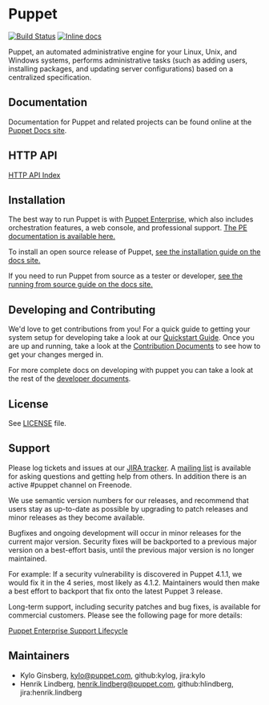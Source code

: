 Puppet
======

[![Build Status](https://travis-ci.org/puppetlabs/puppet.png?branch=master)](https://travis-ci.org/puppetlabs/puppet)
[![Inline docs](https://inch-ci.org/github/puppetlabs/puppet.png)](https://inch-ci.org/github/puppetlabs/puppet)

Puppet, an automated administrative engine for your Linux, Unix, and Windows systems, performs
administrative tasks (such as adding users, installing packages, and updating server
configurations) based on a centralized specification.

Documentation
-------------

Documentation for Puppet and related projects can be found online at the
[Puppet Docs site](https://docs.puppetlabs.com).

HTTP API
--------
[HTTP API Index](https://docs.puppetlabs.com/puppet/latest/reference/http_api/http_api_index.html)

Installation
------------

The best way to run Puppet is with [Puppet Enterprise](https://puppetlabs.com/puppet/puppet-enterprise),
which also includes orchestration features, a web console, and professional support.
[The PE documentation is available here.](https://docs.puppetlabs.com/pe/latest)

To install an open source release of Puppet,
[see the installation guide on the docs site.](http://docs.puppetlabs.com/puppet/latest/reference/install_pre.html)

If you need to run Puppet from source as a tester or developer,
[see the running from source guide on the docs site.](https://docs.puppetlabs.com/guides/from_source.html)

Developing and Contributing
------

We'd love to get contributions from you! For a quick guide to getting your
system setup for developing take a look at our [Quickstart
Guide](docs/quickstart.md). Once you are up and running, take a look at the
[Contribution Documents](CONTRIBUTING.md) to see how to get your changes merged
in.

For more complete docs on developing with puppet you can take a look at the
rest of the [developer documents](docs/index.md).

License
-------

See [LICENSE](LICENSE) file.

Support
-------

Please log tickets and issues at our [JIRA tracker](https://tickets.puppetlabs.com).  A [mailing
list](https://groups.google.com/forum/?fromgroups#!forum/puppet-users) is
available for asking questions and getting help from others. In addition there
is an active #puppet channel on Freenode.

We use semantic version numbers for our releases, and recommend that users stay
as up-to-date as possible by upgrading to patch releases and minor releases as
they become available.

Bugfixes and ongoing development will occur in minor releases for the current
major version. Security fixes will be backported to a previous major version on
a best-effort basis, until the previous major version is no longer maintained.

For example: If a security vulnerability is discovered in Puppet 4.1.1, we
would fix it in the 4 series, most likely as 4.1.2. Maintainers would then make
a best effort to backport that fix onto the latest Puppet 3 release.

Long-term support, including security patches and bug fixes, is available for
commercial customers. Please see the following page for more details:

[Puppet Enterprise Support Lifecycle](https://puppetlabs.com/misc/puppet-enterprise-lifecycle)

Maintainers
-------

* Kylo Ginsberg, kylo@puppet.com, github:kylog, jira:kylo
* Henrik Lindberg, henrik.lindberg@puppet.com, github:hlindberg, jira:henrik.lindberg
